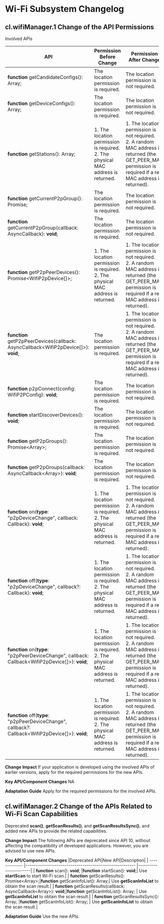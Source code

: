 # Wi-Fi Subsystem Changelog

## cl.wifiManager.1 Change of the API Permissions

Involved APIs

| API|Permission Before Change|Permission After Change|
|----|--------|--------|
|**function** getCandidateConfigs(): Array<WifiDeviceConfig>; | The location permission is required.|The location permission is not required.|
|**function** getDeviceConfigs(): Array<WifiDeviceConfig>;| The location permission is required.| The location permission is not required.|
|**function** getStations(): Array<StationInfo>;| 1. The location permission is required. <br>2. The physical MAC address is returned.| 1. The location permission is not required. <br>2. A random MAC address is returned (the GET_PEER_MAC permission is required if a real MAC address is returned).|
| **function** getCurrentP2pGroup(): Promise<WifiP2pGroupInfo>;| The location permission is required.| The location permission is not required.|
| **function** getCurrentP2pGroup(callback: AsyncCallback<WifiP2pGroupInfo>): **void**; | The location permission is required.| The location permission is not required.|
| **function** getP2pPeerDevices(): Promise<WifiP2pDevice[]>;| 1. The location permission is required. <br>2. The physical MAC address is returned.| 1. The location permission is not required. <br>2. A random MAC address is returned (the GET_PEER_MAC permission is required if a real MAC address is returned).|
| **function** getP2pPeerDevices(callback: AsyncCallback<WifiP2pDevice[]>): **void**;| The location permission is required.| 1. The location permission is not required. <br>2. A random MAC address is returned (the GET_PEER_MAC permission is required if a real MAC address is returned).|
| **function** p2pConnect(config: WifiP2PConfig): **void**; | The location permission is required.| The location permission is not required.|
| **function** startDiscoverDevices(): **void**; | The location permission is required.| The location permission is not required.|
| **function** getP2pGroups(): Promise<Array<WifiP2pGroupInfo>>;| The location permission is required.| The location permission is not required.|
| **function** getP2pGroups(callback: AsyncCallback<Array<WifiP2pGroupInfo>>): **void**; | The location permission is required.| The location permission is not required.|
| **function** on(**type**: "p2pDeviceChange", callback: Callback<WifiP2pDevice>): **void**;| 1. The location permission is required. <br>2. The physical MAC address is returned.| 1. The location permission is not required. <br>2. A random MAC address is returned (the GET_PEER_MAC permission is required if a real MAC address is returned).|
| **function** off(**type**: "p2pDeviceChange", callback?: Callback<WifiP2pDevice>): **void**; | 1. The location permission is required. <br>2. The physical MAC address is returned.| 1. The location permission is not required. <br>2. A random MAC address is returned (the GET_PEER_MAC permission is required if a real MAC address is returned).|
| **function** on(**type**: "p2pPeerDeviceChange", callback: Callback<WifiP2pDevice[]>): **void**; | 1. The location permission is required. <br>2. The physical MAC address is returned.| 1. The location permission is not required. <br>2. A random MAC address is returned (the GET_PEER_MAC permission is required if a real MAC address is returned).|
| **function** off(**type**: "p2pPeerDeviceChange", callback?: Callback<WifiP2pDevice[]>): **void**;| 1. The location permission is required. <br>2. The physical MAC address is returned.| 1. The location permission is not required. <br>2. A random MAC address is returned (the GET_PEER_MAC permission is required if a real MAC address is returned).|

**Change Impact**
If your application is developed using the involved APIs of earlier versions, apply for the required permissions for the new APIs.

**Key API/Component Changes**
NA

**Adaptation Guide**
Apply for the required permissions for the involved APIs.


## cl.wifiManager.2 Change of the APIs Related to Wi-Fi Scan Capabilities

Deprecated **scan()**, **getScanResults()**, and **getScanResultsSync()**, and added new APIs to provide the related capabilities.

**Change Impact**
The following APIs are deprecated since API 10, without affecting the compatibility of developed applications. However, you are advised to use new APIs.

**Key API/Component Changes**
|Deprecated API|New API|Description|
| ------------- |-------------------------------------------------------- |-----------------------|
| **function** scan(): **void**; |**function** startScan(): **void**;| Use **startScan** to start Wi-Fi scan.|
| **function** getScanResults(): Promise<Array<WifiScanInfo>>;|**function** getScanInfoList(): Array<WifiScanInfo>;| Use **getScanInfoList** to obtain the scan result.|
| **function** getScanResults(callback: AsyncCallback<Array<WifiScanInfo>>): **void**;|**function** getScanInfoList(): Array<WifiScanInfo>; | Use **getScanInfoList** to obtain the scan result.|
| **function** getScanResultsSync(): Array<WifiScanInfo>; |**function** getScanInfoList(): Array<WifiScanInfo>; | Use **getScanInfoList** to obtain the scan result.|


**Adaptation Guide**
Use the new APIs.
